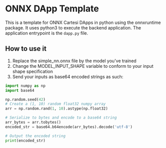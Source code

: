 # ONNX DApp Template

This is a template for ONNX Cartesi DApps in python using the onnxruntime package. It uses python3 to execute the backend application.
The application entrypoint is the `dapp.py` file.

## How to use it
1. Replace the simple_nn.onnx file by the model you've trained
2. Change the MODEL_INPUT_SHAPE variable to conform to your input shape specification
3. Send your inputs as base64 encoded strings as such:
```python
import numpy as np
import base64

np.random.seed(42)
# Create a (1, 10) random float32 numpy array
arr = np.random.rand(1, 10).astype(np.float32)

# Serialize to bytes and encode to a base64 string
arr_bytes = arr.tobytes()
encoded_str = base64.b64encode(arr_bytes).decode('utf-8')

# Output the encoded string
print(encoded_str)
```
